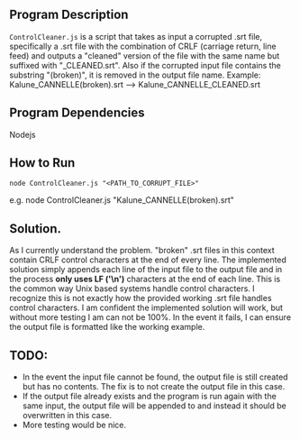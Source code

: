 ## Program Description
`ControlCleaner.js` is a script that takes as input a corrupted .srt file, specifically a .srt file with the combination of CRLF (carriage return, line feed) and outputs a "cleaned" version of the file with the same name but suffixed with "_CLEANED.srt". Also if the corrupted input file contains the substring "(broken)", it is removed in the output file name.  Example: Kalune\_CANNELLE(broken).srt --> Kalune\_CANNELLE\_CLEANED.srt

## Program Dependencies
Nodejs

## How to Run
`node ControlCleaner.js "<PATH_TO_CORRUPT_FILE>"` 

e.g. node ControlCleaner.js "Kalune_CANNELLE(broken).srt"

## Solution.
As I currently understand the problem. "broken" .srt files in this context contain CRLF control characters at the end of every line. The implemented solution simply appends each line of the input file to the output file and in the process **only uses LF ('\n')** characters at the end of each line.  This is the common way Unix based systems handle control characters. I recognize this is not exactly how the provided working .srt file handles control characters. I am confident the implemented solution will work, but without more testing I am can not be 100%. In the event it fails, I can ensure the output file is formatted like the working example.

## TODO:
* In the event the input file cannot be found, the output file is still created but has no contents.  The fix is to not create the output file in this case.
* If the output file already exists and the program is run again with the same input, the output file will be appended to and instead it should be overwritten in this case. 
* More testing would be nice.
